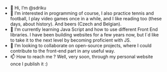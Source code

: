 - 👋 Hi, I’m @sdriku
- 👀 I’m interested in programming of course, I also practice tennis and football, I play video games once in a while, and I like reading too (these days, about history). And beers (Czech and Belgian).
- 🌱 I’m currently learning Java Script and how to use different Front End libraries. I have been building websites for a few years now, but I´d like to take it to the next level by becoming proficient with JS.
- 💞️ I’m looking to collaborate on open-source projects, where I could contribute to the front-end part in any useful way.
- 📫 How to reach me ? Well, very soon, through my personal website once I publish it :)

<!---
sdriku/sdriku is a ✨ special ✨ repository because its `README.md` (this file) appears on your GitHub profile.
You can click the Preview link to take a look at your changes.
--->
